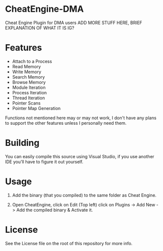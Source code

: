 # CheatEngine-DMA
Cheat Engine Plugin for DMA users ADD MORE STUFF HERE, BRIEF EXPLANATION OF WHAT IT IS IG?

# Features
* Attach to a Process
* Read Memory
* Write Memory
* Search Memory
* Browse Memory
* Module Iteration
* Process Iteration
* Thread Iteration
* Pointer Scans
* Pointer Map Generation


Functions not mentioned here may or may not work, I don't have any plans to support the other features unless I personally need them.

# Building
You can easily compile this source using Visual Studio, if you use another IDE you'll have to figure it out yourself.

# Usage

1. Add the binary (that you compiled) to the same folder as Cheat Engine.

2. Open CheatEngine, click on Edit (Top left) click on Plugins -> Add New -> Add the compiled binary & Activate it.

# License
See the License file on the root of this repository for more info.
